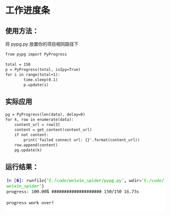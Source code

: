 # 工作进度条

## 使用方法：

将 pypg.py 放置你的项目相同路径下

```
from pypg import PyProgress

total = 150
p = PyProgress(total, isIpy=True)
for i in range(total+1):
        time.sleep(0.1)
        p.update(i)
```

## 实际应用

```
pg = PyProgress(len(data), delay=0)
for k, row in enumerate(data):
    content_url = row[3]
    content = get_content(content_url)
    if not content:
        print('failed connect url: {}'.format(content_url))
    row.append(content)
    pg.update(k)
```

## 运行结果：
![运行结果](src/44.png)
